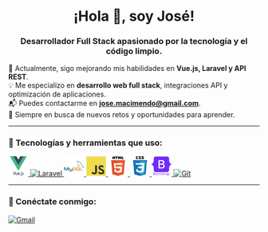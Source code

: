 <h1 align="center">¡Hola 👋, soy José!</h1>
<h3 align="center">Desarrollador Full Stack apasionado por la tecnología y el código limpio.</h3>

🌱 Actualmente, sigo mejorando mis habilidades en **Vue.js, Laravel y API REST**.  
💡 Me especializo en **desarrollo web full stack**, integraciones API y optimización de aplicaciones.  
📬 Puedes contactarme en **jose.macimendo@gmail.com**.  
🚀 Siempre en busca de nuevos retos y oportunidades para aprender.  

---

### 🚀 Tecnologías y herramientas que uso:
<p align="left">
    <a href="https://vuejs.org/" target="_blank" rel="noreferrer">
        <img src="https://raw.githubusercontent.com/devicons/devicon/master/icons/vuejs/vuejs-original-wordmark.svg" alt="Vue.js" width="40" height="40"/>
    </a>
    <a href="https://laravel.com/" target="_blank" rel="noreferrer">
        <img src="https://www.vectorlogo.zone/logos/laravel/laravel-icon.svg" alt="Laravel" width="40" height="40"/>
    </a>
    <a href="https://www.mysql.com/" target="_blank" rel="noreferrer">
        <img src="https://raw.githubusercontent.com/devicons/devicon/master/icons/mysql/mysql-original-wordmark.svg" alt="MySQL" width="40" height="40"/>
    </a>
    <a href="https://developer.mozilla.org/en-US/docs/Web/JavaScript" target="_blank" rel="noreferrer">
        <img src="https://raw.githubusercontent.com/devicons/devicon/master/icons/javascript/javascript-original.svg" alt="JavaScript" width="40" height="40"/>
    </a>
    <a href="https://www.w3.org/html/" target="_blank" rel="noreferrer">
        <img src="https://raw.githubusercontent.com/devicons/devicon/master/icons/html5/html5-original-wordmark.svg" alt="HTML5" width="40" height="40"/>
    </a>
    <a href="https://www.w3schools.com/css/" target="_blank" rel="noreferrer">
        <img src="https://raw.githubusercontent.com/devicons/devicon/master/icons/css3/css3-original-wordmark.svg" alt="CSS3" width="40" height="40"/>
    </a>
    <a href="https://getbootstrap.com" target="_blank" rel="noreferrer">
        <img src="https://raw.githubusercontent.com/devicons/devicon/master/icons/bootstrap/bootstrap-plain-wordmark.svg" alt="Bootstrap" width="40" height="40"/>
    </a>
    <a href="https://git-scm.com/" target="_blank" rel="noreferrer">
        <img src="https://www.vectorlogo.zone/logos/git-scm/git-scm-icon.svg" alt="Git" width="40" height="40"/>
    </a>
</p>

---

### 📌 Conéctate conmigo:
<p align="left">
    <a href="mailto:jose.macimendo@gmail.com">
        <img align="center" src="https://cdn.jsdelivr.net/npm/simple-icons@3.0.1/icons/gmail.svg" alt="Gmail" height="30" width="40"/>
    </a>
</p>
